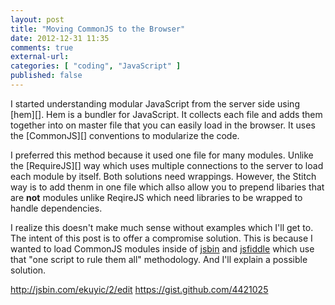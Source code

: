 ```yaml
---
layout: post
title: "Moving CommonJS to the Browser"
date: 2012-12-31 11:35
comments: true
external-url: 
categories: [ "coding", "JavaScript" ]
published: false
---
```

I started understanding modular JavaScript from the server side using [hem][].
Hem is a bundler for JavaScript. It collects each file and adds them together
into on master file that you can easily load in the browser. It uses the
[CommonJS][] conventions to modularize the code.

I preferred this method because it used one file for many modules. Unlike the
[RequireJS][] way which uses multiple connections to the server to load each
module by itself. Both solutions need wrappings. However, the Stitch way is to
add thenm in one file which allso allow you to prepend libaries that are
**not** modules unlike ReqireJS which need libraries to be wrapped to handle
dependencies.

I realize this doesn't make much sense without examples which I'll get to. The
intent of this post is to offer a compromise solution. This is because I wanted
to load CommonJS modules inside of [jsbin](jsbin.com) and
[jsfiddle](jsfiddle.net) which use that "one script to rule them all"
methodology. And I'll explain a possible solution.

<!-- more -->

http://jsbin.com/ekuyic/2/edit
https://gist.github.com/4421025
